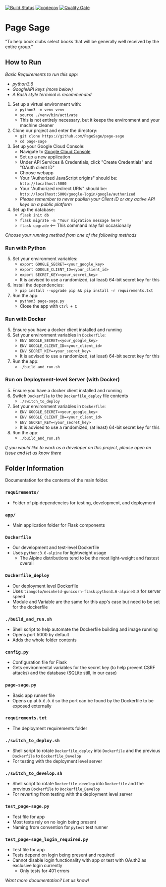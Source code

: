 [![Build Status](https://travis-ci.com/PageSage/page-sage.svg?branch=master)](https://travis-ci.com/PageSage/page-sage)  [![codecov](https://codecov.io/gh/PageSage/page-sage/branch/master/graph/badge.svg)](https://codecov.io/gh/PageSage/page-sage)  [![Quality Gate](https://sonarcloud.io/api/project_badges/measure?project=PageSage_page-sage&metric=alert_status)](https://sonarcloud.io/dashboard?id=PageSage_page-sage)


# Page Sage #
"To help book clubs select books that will be generally well received by the entire group."


## How to Run ##
*Basic Requirements to run this app:*
* *python3.6*
* *GoogleAPI keys (more below)*
* *A Bash style terminal is recommended*


1. Set up a virtual environment with:
	* `python3 -m venv venv`
	* `source ./venv/bin/activate`
	* This is not entirely necessary, but it keeps the environment and your machine cleaner
2. Clone our project and enter the directory:
	* `git clone https://github.com/PageSage/page-sage`
	* `cd page-sage`
3. Set up your Google Cloud Console:
	* Navigate to [Google Cloud Console](https://console.cloud.google.com)
	* Set up a new application
	* Under API Services & Credentials, click "Create Credentials" and "OAuth client ID"
	* Choose webapp
	* Your "Authorized JavaScript origins" should be: `http://localhost:5000`
	* Your "Authorized redirect URIs" should be: `http://localhost:5000/google-login/google/authorized`
	* *Please remember to never publish your Client ID or any active API keys on a public platform*
4. Set up the database:
	* `flask init db`
	* `flask migrate -m "Your migration message here"`
	* `flask upgrade` <-- This command may fail occasionally

*Choose your running method from one of the following methods*


### Run with Python ###
5. Set your environment variables:
	* `export GOOGLE_SECRET=<your_google_key>`
	* `export GOOGLE_CLIENT_ID=<your_client_id>`
	* `export SECRET_KEY=<your_secret_key>`
	* It is advised to use a randomized, (at least) 64-bit secret key for this
6. Install the dependencies:
	* `pip install --upgrade pip && pip install -r requirements.txt`
7. Run the app:
	* `python3 page-sage.py`
	* Close the app with `Ctrl + C`


### Run with Docker ###
5. Ensure you have a docker client installed and running
6. Set your environment variables in `Dockerfile`:
	* `ENV GOOGLE_SECRET=<your_google_key>`
	* `ENV GOOGLE_CLIENT_ID=<your_client_id>`
	* `ENV SECRET_KEY=<your_secret_key>`
	* It is advised to use a randomized, (at least) 64-bit secret key for this
7. Run the app:
	* `./build_and_run.sh`


### Run on Deployment-level Server (with Docker) ###
5. Ensure you have a docker client installed and running
6. Switch `Dockerfile` to the `Dockerfile_deploy` file contents
	* `./switch_to_deploy`
7. Set your environment variables in `Dockerfile`:
	* `ENV GOOGLE_SECRET=<your_google_key>`
	* `ENV GOOGLE_CLIENT_ID=<your_client_id>`
	* `ENV SECRET_KEY=<your_secret_key>`
	* It is advised to use a randomized, (at least) 64-bit secret key for this
8. Run the app:
	* `./build_and_run.sh`


*If you would like to work as a developer on this project, please open an issue and let us know there*



## Folder Information ##

Documentation for the contents of the main folder.

### `requirements/` ###
* Folder of pip dependencies for testing, development, and deployment

### `app/` ###
* Main application folder for Flask components

### `Dockerfile` ###
* Our development and test-level Dockerfile
* Uses `python:3.6-alpine` for lightweight usage
	* The Alpine distributions tend to be the most light-weight and fastest overall

### `Dockerfile_deploy` ###
* Our deployment level Dockerfile
* Uses `tiangolo/meinheld-gunicorn-flask:python3.6-alpine3.8` for server speed
* Module and Variable are the same for this app's case but need to be set for the dockerfile

### `./build_and_run.sh` ###
* Shell script to help automate the Dockerfile building and image running
* Opens port 5000 by default
* Adds the whole folder contents

### `config.py` ###
* Configuration file for Flask
* Gets environmental variables for the secret key (to help prevent CSRF attacks) and the database (SQLite still, in our case)

### `page-sage.py` ###
* Basic app runner file
* Opens up at `0.0.0.0` so the port can be found by the Dockerfile to be exposed externally

### `requirements.txt` ###
* The deployment requirements folder

### `./switch_to_deploy.sh` ###
* Shell script to rotate `Dockerfile_deploy` into `Dockerfile` and the previous `Dockerfile` to `Dockerfile_Develop`
* For testing with the deployment level server

### `./switch_to_develop.sh`
* Shell script to rotate `Dockerfile_develop` into `Dockerfile` and the previous `Dockerfile` to `Dockerfile_Develop`
* For reverting from testing with the deployment level server

### `test_page-sage.py` ###
* Test file for app
* Most tests rely on no login being present
* Naming from convention for `pytest` test runner

### `test_page-sage_login_required.py` ###
* Test file for app
* Tests depend on login being present and required
* Cannot disable login functionality with app or test with OAuth2 as exclusive login currently
	* Only tests for 401 errors




*Want more documentation? Let us know!*
